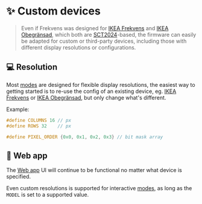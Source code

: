 # ✨ Custom devices

> Even if Frekvens was designed for [IKEA Frekvens](IKEA-Frekvens) and [IKEA Obegränsad](IKEA-Obegransad), which both are [SCT2024](http://www.starchips.com.tw/pdf/datasheet/SCT2024V01_03.pdf)-based, the firmware can easily be adapted for custom or third-party devices, including those with different display resolutions or configurations.

## 💻 Resolution

Most [modes](https://github.com/VIPnytt/Frekvens/wiki/Modes) are designed for flexible display resolutions, the easiest way to getting started is to re-use the config of an existing device, eg. [IKEA Frekvens](https:/github.com/VIPnytt/Frekvens/blob/main/firmware/include/config/Frekvens.h) or [IKEA Obegränsad](https://github.com/VIPnytt/Frekvens/blob/main/firmware/include/config/Obegransad.h), but only change what's different.

Example:

```h
#define COLUMNS 16 // px
#define ROWS 32    // px

#define PIXEL_ORDER {0x0, 0x1, 0x2, 0x3} // bit mask array
```

## 📱 Web app

The [Web app](https://github.com/VIPnytt/Frekvens/wiki/Extensions#-web-app) UI will continue to be functional no matter what device is specified.

Even custom resolutions is supported for interactive [modes](https://github.com/VIPnytt/Frekvens/wiki/Modes), as long as the `MODEL` is set to a supported value.
